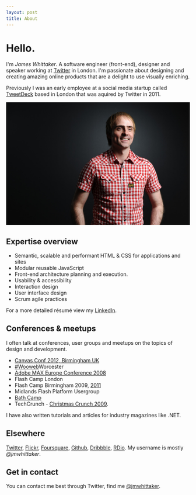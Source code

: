 ```yaml
---
layout: post
title: About
---
```


# Hello.

I'm *James Whittaker*. A software engineer (front-end), designer and speaker working at [Twitter](http://twitter.com) in London. I'm passionate about designing and creating amazing online products that are a delight to use visually enriching.

Previously I was an early employee at a social media startup called [TweetDeck](http://tweetdeck.com) based in London that was aquired by Twitter in 2011.

![James Whittaker](/assets/jmw_large.jpg)

## Expertise overview

* Semantic, scalable and performant HTML & CSS for applications and sites
* Modular reusable JavaScript
* Front-end architecture planning and execution.
* Usability & accessibility
* Interaction design
* User interface design
* Scrum agile practices

For a more detailed résumé view my [LinkedIn](http://uk.linkedin.com/in/jmwhittaker).

## Conferences & meetups

I often talk at conferences, user groups and meetups on the topics of design and development.

* [Canvas Conf 2012, Birmingham UK](http://2012.canvasconf.co.uk/)
* [\#Wooweb](http://www.meetup.com/wooweb/events/78507212/)Worcester
* [Adobe MAX Europe Conference 2008](http://max.adobe.com/eu)
* Flash Camp London
* Flash Camp Birmingham 2009, [2011](http://rachaelandtom.info/content/flashcamp-birmingham-fcbuk)
* Midlands Flash Platform Usergroup
* [Bath Camp](http://bathcamp.org/events/linked-data-air-ux/)
* TechCrunch - [Christmas Crunch 2009](http://techcrunch.com/2009/11/23/christmascrunch-our-speakers-and-how-to-pitch-your-startup/).

I have also written tutorials and articles for industry magazines like .NET.

## Elsewhere

[Twitter](http://twitter.com/jmwhittaker), [Flickr](http://www.flickr.com/photos/jmwhittaker/), [Foursquare](https://foursquare.com/jmwhittaker), [Github](https://github.com/jmwhittaker), [Dribbble](http://dribbble.com/jmwhittaker), [RDio](http://www.rdio.com/people/jmwhittaker/). My username is mostly _@jmwhittaker_.

## Get in contact

You can contact me best through Twitter, find me [@jmwhittaker](https://twitter.com/jmwhittaker).
